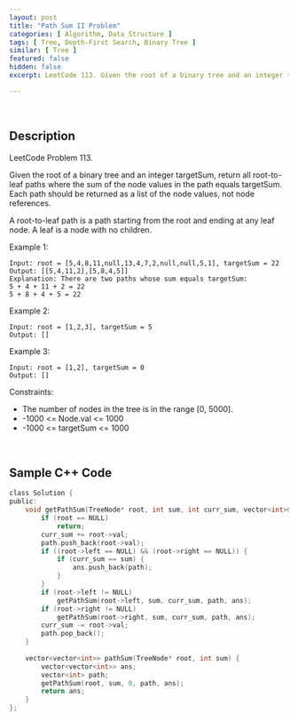 ```yaml
---
layout: post
title: "Path Sum II Problem"
categories: [ Algorithm, Data Structure ]
tags: [ Tree, Depth-First Search, Binary Tree ]
similar: [ Tree ]
featured: false
hidden: false
excerpt: LeetCode 113. Given the root of a binary tree and an integer targetSum, return all root-to-leaf paths where the sum of the node values in the path equals targetSum. Each path should be returned as a list of the node values, not node references.

---
```


<br />

## Description

LeetCode Problem 113.

Given the root of a binary tree and an integer targetSum, return all root-to-leaf paths where the sum of the node values in the path equals targetSum. Each path should be returned as a list of the node values, not node references.

A root-to-leaf path is a path starting from the root and ending at any leaf node. A leaf is a node with no children.

Example 1: 
```
Input: root = [5,4,8,11,null,13,4,7,2,null,null,5,1], targetSum = 22
Output: [[5,4,11,2],[5,8,4,5]]
Explanation: There are two paths whose sum equals targetSum:
5 + 4 + 11 + 2 = 22
5 + 8 + 4 + 5 = 22
```

Example 2: 
```
Input: root = [1,2,3], targetSum = 5
Output: []
```

Example 3:
```
Input: root = [1,2], targetSum = 0
Output: []
```

Constraints:
* The number of nodes in the tree is in the range [0, 5000].
* -1000 <= Node.val <= 1000
* -1000 <= targetSum <= 1000

<br />

## Sample C++ Code


```c
class Solution {
public:
    void getPathSum(TreeNode* root, int sum, int curr_sum, vector<int>& path, vector<vector<int>>& ans) {
        if (root == NULL)
            return;
        curr_sum += root->val;
        path.push_back(root->val);
        if ((root->left == NULL) && (root->right == NULL)) {
            if (curr_sum == sum) {
                ans.push_back(path);
            }
        }
        if (root->left != NULL)
            getPathSum(root->left, sum, curr_sum, path, ans);
        if (root->right != NULL)
            getPathSum(root->right, sum, curr_sum, path, ans);
        curr_sum -= root->val;
        path.pop_back();
    }
    
    vector<vector<int>> pathSum(TreeNode* root, int sum) {
        vector<vector<int>> ans;
        vector<int> path;
        getPathSum(root, sum, 0, path, ans);
        return ans;
    }
};
```


